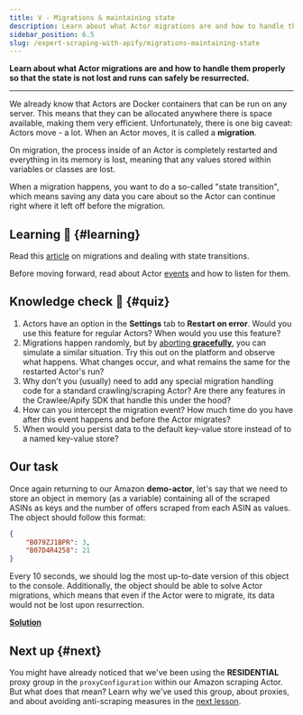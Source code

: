 ```yaml
---
title: V - Migrations & maintaining state
description: Learn about what Actor migrations are and how to handle them properly so that the state is not lost and runs can safely be resurrected.
sidebar_position: 6.5
slug: /expert-scraping-with-apify/migrations-maintaining-state
---
```


**Learn about what Actor migrations are and how to handle them properly so that the state is not lost and runs can safely be resurrected.**

---

We already know that Actors are Docker containers that can be run on any server. This means that they can be allocated anywhere there is space available, making them very efficient. Unfortunately, there is one big caveat: Actors move - a lot. When an Actor moves, it is called a **migration**.

On migration, the process inside of an Actor is completely restarted and everything in its memory is lost, meaning that any values stored within variables or classes are lost.

When a migration happens, you want to do a so-called "state transition", which means saving any data you care about so the Actor can continue right where it left off before the migration.

## Learning 🧠 {#learning}

Read this [article](/platform/actors/development/builds-and-runs/state-persistence) on migrations and dealing with state transitions.

Before moving forward, read about Actor [events](/sdk/js/docs/upgrading/upgrading-to-v3#events) and how to listen for them.

## Knowledge check 📝 {#quiz}

1. Actors have an option in the **Settings** tab to **Restart on error**. Would you use this feature for regular Actors? When would you use this feature?
2. Migrations happen randomly, but by [aborting **gracefully**](/platform/actors/running/runs-and-builds#aborting-runs), you can simulate a similar situation. Try this out on the platform and observe what happens. What changes occur, and what remains the same for the restarted Actor's run?
3. Why don't you (usually) need to add any special migration handling code for a standard crawling/scraping Actor? Are there any features in the Crawlee/Apify SDK that handle this under the hood?
4. How can you intercept the migration event? How much time do you have after this event happens and before the Actor migrates?
5. When would you persist data to the default key-value store instead of to a named key-value store?

## Our task

Once again returning to our Amazon **demo-actor**, let's say that we need to store an object in memory (as a variable) containing all of the scraped ASINs as keys and the number of offers scraped from each ASIN as values. The object should follow this format:

```json
{
    "B079ZJ1BPR": 3,
    "B07D4R4258": 21
}
```

Every 10 seconds, we should log the most up-to-date version of this object to the console. Additionally, the object should be able to solve Actor migrations, which means that even if the Actor were to migrate, its data would not be lost upon resurrection.

[**Solution**](./solutions/handling_migrations.md)

## Next up {#next}

You might have already noticed that we've been using the **RESIDENTIAL** proxy group in the `proxyConfiguration` within our Amazon scraping Actor. But what does that mean? Learn why we've used this group, about proxies, and about avoiding anti-scraping measures in the [next lesson](./bypassing_anti_scraping.md).
